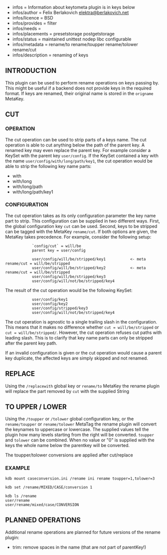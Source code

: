 - infos = Information about keytometa plugin is in keys below
- infos/author = Felix Berlakovich <elektra@berlakovich.net>
- infos/licence = BSD
- infos/provides = filter
- infos/needs =
- infos/placements = presetstorage postgetstorage
- infos/status = maintained unittest nodep libc configurable
- infos/metadata = rename/to rename/toupper rename/tolower rename/cut
- infos/description = renaming of keys

## INTRODUCTION ##


This plugin can be used to perform rename operations on keys passing by. This might be useful if a backend does not provide keys
in the required format. If keys are renamed, their original name is stored in the `origname` MetaKey.


## CUT ##

### OPERATION ###

The cut operation can be used to strip parts of a keys name. The cut operation is able to cut anything below the path
of the parent key. A renamed key may even replace the parent key. For example consider a KeySet with the 
parent key `user/config`. If the KeySet contained a key with the name `user/config/with/long/path/key1`, the cut operation
would be able to strip the following key name parts:
* with
* with/long
* with/long/path
* with/long/path/key1

### CONFIGURATION ####

The cut operation takes as its only configuration parameter the key name part to strip. This configuration can be supplied in two
different ways. First, the global configuration key `cut` can be used. Second, keys to be stripped can be tagged with the MetaKey `rename/cut`.
If both options are given, the MetaKey takes precedence. For example, consider the following setup:

				`config/cut` = will/be
				parent key = user/config
								
				user/config/will/be/stripped/key1			<- meta rename/cut = will/be/stripped
				user/config/will/be/stripped/key2			<- meta rename/cut = will/be/stripped
				user/config/will/be/stripped/key3
				user/config/will/not/be/stripped/key4

The result of the cut operation would be the following KeySet:

				user/config/key1
				user/config/key2
				user/config/stripped/key3
				user/config/will/not/be/stripped/key4
				
The cut operation is agnostic to a single trailing slash in the configuration. This means that it makes no difference whether `cut = will/be/stripped`
or `cut = will/be/stripped/`. However, the cut operation refuses cut paths with leading slash. This is to clarify that key name parts can only be stripped
after the parent key path.

If an invalid configuration is given or the cut operation would cause a parent key duplicate, the affected keys are simply skipped and not renamed. 


## REPLACE ##

Using the `/replacewith` global key or `rename/to`  MetaKey the rename plugin will replace the part removed by `cut` with the supplied String

## TO UPPER / LOWER ##

Using the `/toupper` or `/tolower` global configuration key, or the `rename/toupper` or `rename/tolower` MetaTag the rename plugin will
convert the keynames to uppercase or lowercase.
The supplied values tell the plugin how many levels starting from the right will be converted. `toupper` and `tolower` can be combined.
When no value or "0" is supplied with the keys the whole name below the parentkey will be converted.

The toupper/tolower conversions are applied after cut/replace
### EXAMPLE ###

```
kdb mount caseconversion.ini /rename ini rename toupper=1,tolower=3

kdb set /rename/MIXED/CASE/conversion 1

kdb ls /rename
user/rename
user/rename/mixed/case/CONVERSION

```

## PLANNED OPERATIONS ##


Additional rename operations are planned for future versions of the rename plugin:
* trim: remove spaces in the name (that are not part of parentKey!)
